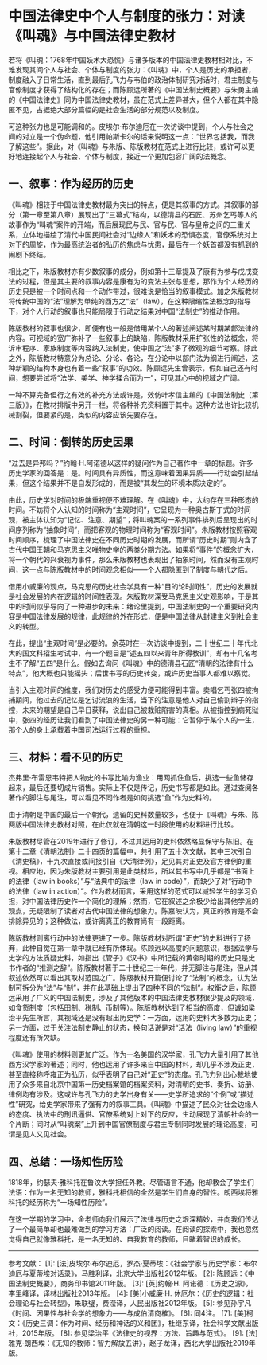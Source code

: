 # 中国法律史中个人与制度的张力：对读《叫魂》与中国法律史教材

若将《叫魂：1768年中国妖术大恐慌》与诸多版本的中国法律史教材相对比，不难发现其间个人与社会、个体与制度的张力：《叫魂》中，个人是历史的承担者，制度融入了日常生活，直到最后孔飞力与韦伯的政治体制研究对话时，君主制度与官僚制度才获得了结构化的存在；而陈顾远所著的《中国法制史概要》与朱勇主编的《中国法律史》同为中国法律史教材，虽在范式上差异甚大，但个人都在其中隐匿不见，占据绝大部分篇幅的是社会生活的部分规范以及制度。

可这种张力也是可能调和的。皮埃尔·布尔迪厄在一次访谈中提到，个人与社会之间的对立是一个伪命题，他引用帕斯卡尔的话来说明这一点：“世界包括我，而我了解这些”。据此，对《叫魂》与朱版、陈版教材在范式上进行比较，或许可以更好地连接起个人与社会、个体与制度，接近一个更加包容广阔的法概念。

## 一、叙事：作为经历的历史
《叫魂》相较于中国法律史教材最为突出的特点，便是其叙事的方式。其叙事的部分（第一章至第八章）展现出了“三幕式”结构，以德清县的石匠、苏州乞丐等人的故事作为“叫魂”案件的开端，而后展现民与民、官与民、官与皇帝之间的三重关系，立体地描绘了清代中国民间社会对“边缘人”和妖术的恐惧态度，官僚系统对上对下的周旋，作为最高统治者的弘历的焦虑与忧患，最后在一个妖首都没有抓到的闹剧下终结。

相比之下，朱版教材亦有少数叙事的成分，例如第十三章提及了康有为参与戊戌变法的过程，但是其主要的叙事内容是康有为的变法主张与思想，那作为个人经历的历史只是被一个时间点和一个动作带过，很难说是恰当的叙事模式。加之朱版教材将传统中国的“法”理解为单纯的西方之“法”（law），在这种限缩性法概念的指导下，对个人行动的叙事也只能局限于行动之结果对中国“法制史”的推动作用。

陈版教材的叙事也很少，即便有也一般是借用某个人的著述阐述某时期某部法律的内容。可视域的宽广弥补了一些叙事上的缺陷，陈版教材采用扩张性的法概念，将诉审程序、家族制度等内容纳入法制史，使中国之“法”多了微观的细节考察。除此之外，陈版教材特意分为总论、分论、各论，在分论中以部门法为纲进行阐述，这种新颖的结构本身也有着一些“叙事”的功效。陈顾远先生曾表示，假如自己还有时间，想要尝试将“法学、美学、神学揉合而为一”，可见其心中的视域之广阔。

一种不算完备但行之有效的补充方法或许是，效仿叶孝信主编的《中国法制史（第三版）》，在教材排版中另开一栏，将各种补充资料置于其中。这种方法也许比较机械割裂，但要紧的是，类似的内容应该先要存在。

## 二、时间：倒转的历史因果
“过去是异邦吗？”约翰·H.阿诺德以这样的疑问作为自己著作中一章的标题。许多历史学家的回答是：是。时间具有异质性，而这意味着因果异质——行动会引起结果，但这个结果并不是自发形成的，而是被“其发生的环境本质决定的”。

由此，历史学对时间的极端重视便不难理解。在《叫魂》中，大约存在三种形态的时间。不妨将个人认知的时间称为“主观时间”，它呈现为一种奥古斯丁式的时间观，被主体认知为“记忆、注意、期望”；将叫魂案的一系列事件排列后呈现出的时间序列称为“抽象时间”，而把客观的物理时间称为“客观时间”。朱版教材按照客观时间顺序，梳理了中国法律史在不同历史时期的发展，而所谓“历史时期”则内含了古代中国王朝和马克思主义唯物史学的两类分期方法。如果将“事件”的概念扩大，将一个朝代的兴衰视为事件，那么朱版教材也表现出了抽象时间，然而没有主观时间，这一点与陈版教材中的时间观念相似——个人都隐匿到了制度与朝代之后。

借用小威廉的观点，马克思的历史社会学具有一种“目的论时间性”，历史的发展就是社会发展的内在逻辑的时间性表现。朱版教材深受马克思主义史观影响，于是其中的时间似乎导向了一种进步的未来：绪论里提到，中国法制史的一个重要研究内容是中国法律发展的规律，此规律的外在形式，便是中国法律从封建主义到社会主义的转型。

在此，提出“主观时间”是必要的。余英时在一次访谈中提到，二十世纪二十年代北大的国文科招生考试中，有一个题目是“述五四以来青年所得教训”，却有十几名考生不了解“五四”是什么。假如去询问《叫魂》中的德清县石匠“清朝的法律有什么特点”，他大概也只能摇头；后世书写的历史转变，或许历史当事人都难以察觉。

当引入主观时间的维度，我们对历史的感受力便可能得到丰富。卖唱乞丐张四被拘捕期间，他过去的记忆是乞讨流浪的生活，当下的注意是他人对自己偷割辫子的指控，未来的期望是自己早日获释，说出自己被栽赃陷害的真相。从被指控到病死狱中，张四的经历让我们看到了中国法律史的另一种可能：它暂停于某个人的一生，那个人的身上承载着中国司法运行过程的重担。

## 三、材料：看不见的历史
杰弗里·布雷恩韦特把人物史的书写比喻为渔业：用网抓住鱼后，挑选一些鱼储存起来，最后还要切成片销售。实际上不仅是传记，历史书写都是如此。通过查阅各著作的脚注与尾注，可以看见不同作者是如何挑选“鱼”作为史料的。

由于清朝是中国的最后一个朝代，遗留的史料数量较多，也便于《叫魂》与朱、陈两版中国法律史教材对照，在此仅就在清朝这一时段使用的材料进行比较。

朱版教材尽管在2019年进行了修订，不过其运用的史料依然略显保守与陈旧。在第十二章《清朝法制》二十四页的篇幅中，共引用了五十次文献，其中三次引自《清史稿》，十九次直接或间接引自《大清律例》，足见其对正史及官方律例的重视。相应地，因为朱版教材主要引用是此类材料，所以其书写中几乎都是“书面上的法律（law in books）”与“法典中的法律（law in code）”，而缺少了对“行动中的法律（law in action）”。作为教材而言，采用这样的范式可以减轻学生的学习负担，对中国法律历史作一个简化的理解；然而，它在叙述之余极少给出其他学派的观点，无疑限制了读者对古代中国法律的想象力。陈嘉映认为，真正的教育是不会排除异见的；这种做法，或许离真正的教育尚有一段距离。

陈版教材则离行动中的法律更进了一步。陈版教材对所谓“正史”的史料进行了扬弃，此种自觉在第一章中就已经有所体现。陈顾远以高度的问题意识，根据法学与史学的方法质疑史料，如指出《管子》《汉书》中所记载的黄帝时期的历史只是史书作者的“推测之辞”。陈版教材著于二十世纪三十年代，并无脚注与尾注，但从其叙述依然可以看出其取材范围之广。陈版教材开篇便讨论了“法制”的概念，认为法制可拆分为“法”与“制”，并在此基础上提出了四种不同的“法制”。权衡之后，陈顾远采用了广义的中国法制史，涉及了其他版本的中国法律史教材很少提及的领域，如食货制度（包括田制、税制、币制等）。陈版教材达到了相当的高度，但诚如梁治平先生所言，其视域还是没有超出历史学：一方面，运用的史料大多数为正史；另一方面，过于关注法制史静止的状态，换句话说是对“活法（living law）”的重视程度还有所欠缺。

《叫魂》使用的材料则更加广泛。作为一名美国的汉学家，孔飞力大量引用了其他西方汉学家的著述；同时，他也运用了许多来自中国的材料，却几乎不涉及正史，甚至直接称呼雍正为弘历，似乎表明了自己对“正史”的态度。孔飞力别出心裁地使用了众多来自北京中国第一历史档案馆的档案资料，对清朝的史书、奏折、访册、律例均有涉及。这或许与孔飞力的史学出身有关——史学所追求的“个例”或“描述性”研究，给史学家带来了强有力的叙事工具。《叫魂》中描述了民众对社会边缘人的态度、执法中的刑讯逼供、官僚系统对上对下的反应，生动展现了清朝社会的一个片断；同时从“叫魂案”上升到中国官僚制度与君主专制同时发展的理论高度，可谓是见人又见社会。

## 四、总结：一场知性历险
1818年，约瑟夫·雅科托在鲁汶大学担任外教。尽管语言不通，他却教会了学生们法语：作为一名无知的教师，雅科托相信的全然是学生们自身的智性。朗西埃将雅科托的经历称为“一场知性历险”。

在这一学期的学习中，金老师向我们展示了法律与历史之艰深精妙，并向我们传达了一个最简单却也最难做到的学习方法：广泛的阅读。在阅读的探索中，我也忽然觉得自己就像雅科托，是一名无知的、自我教育的教师，目睹着智识的成长。

---

参考文献：
[1]: [法]皮埃尔·布尔迪厄，罗杰·夏蒂埃：《社会学家与历史学家：布尔迪厄与夏蒂埃对话录》，马胜利译，北京大学出版社2012年版。
[2]: 陈顾远：《中国法制史概要》，商务印书馆2011年版。
[3]: [英]约翰·H. 阿诺德：《历史之源》，李里峰译，译林出版社2013年版。
[4]: [美]小威廉·H. 休厄尔：《历史的逻辑：社会理论与社会转型》，朱联璧，费滢译，人民出版社2012年版。
[5]: 参见孙宇凡《时间、因果性与社会学的想象力——与成伯清商榷》。
[6]: 同4注。
[7]: [美]柯文：《历史三调：作为时间、经历和神话的义和团》，杜继东译，社会科学文献出版社，2015年版。
[8]: 参见梁治平《法律史的视界：方法、旨趣与范式》。
[9]: [法]雅克·朗西埃：《无知的教师：智力解放五讲》，赵子龙译，西北大学出版社2019年版。